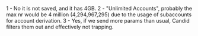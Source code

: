 1 - No it is not saved, and it has 4GB.
2 - "Unlimited Accounts", probably the max nr would be 4 million (4,294,967,295) due to the usage of subaccounts for account derivation.
3 - Yes, if we send more params than usual, Candid filters them out and effectively not trapping. 
